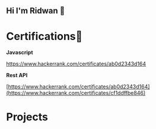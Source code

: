 ## Hi I'm Ridwan 👋

<h1> Certifications📖</h1>
<b>Javascript</b>

<a>https://www.hackerrank.com/certificates/ab0d2343d164</a>

<b>Rest API</b>

<a>[https://www.hackerrank.com/certificates/ab0d2343d164](https://www.hackerrank.com/certificates/cf1ddffbe846)</a>


<h1>Projects</h1>



<!--
**ridhwan7/Ridhwan7** is a ✨ _special_ ✨ repository because its `README.md` (this file) appears on your GitHub profile.

Here are some ideas to get you started:

- 🔭 I’m currently working on ...
- 🌱 I’m currently learning ...
- 👯 I’m looking to collaborate on ...
- 🤔 I’m looking for help with ...
- 💬 Ask me about ...
- 📫 How to reach me: ...
- 😄 Pronouns: ...
- ⚡ Fun fact: ...
-->
